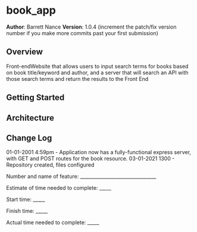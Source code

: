 # book_app

**Author**: Barrett Nance
**Version**: 1.0.4 (increment the patch/fix version number if you make more commits past your first submission)

## Overview

Front-endWebsite that allows users to input search terms for books based on book title/keyword and author, and a server that will search an API with those search terms and return the results to the Front End

## Getting Started
<!-- What are the steps that a user must take in order to build this app on their own machine and get it running? -->

## Architecture
<!-- Provide a detailed description of the application design. What technologies (languages, libraries, etc) you're using, and any other relevant design information. -->

## Change Log
<!-- Use this area to document the iterative changes made to your application as each feature is successfully implemented. Use time stamps. Here's an examples: -->

01-01-2001 4:59pm - Application now has a fully-functional express server, with GET and POST routes for the book resource.
03-01-2021 1300 - Repository created, files configured

Number and name of feature: ________________________________

Estimate of time needed to complete: _____

Start time: _____

Finish time: _____

Actual time needed to complete: _____